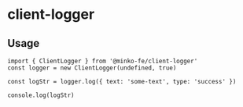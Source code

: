 # client-logger

## Usage

```tsx
import { ClientLogger } from '@minko-fe/client-logger'
const logger = new ClientLogger(undefined, true)

const logStr = logger.log({ text: 'some-text', type: 'success' })

console.log(logStr)
```
